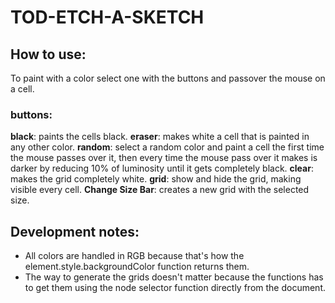 # TOD-ETCH-A-SKETCH

## How to use:
To paint with a color select one with the buttons and passover the mouse on a cell.

### buttons:
**black**: paints the cells black.
**eraser**: makes white a cell that is painted in any other color.
**random**: select a random color and paint a cell the first time the mouse 
            passes over it, then every time the mouse pass over it makes is
            darker by reducing 10% of luminosity until it gets completely black.
**clear**: makes the grid completely white.
**grid**: show and hide the grid, making visible every cell.
**Change Size Bar**: creates a new grid with the selected size.

## Development notes:
- All colors are handled in RGB because that's how the element.style.backgroundColor
function returns them.
- The way to generate the grids doesn't matter because the functions has to get 
them using the node selector function directly from the document.
